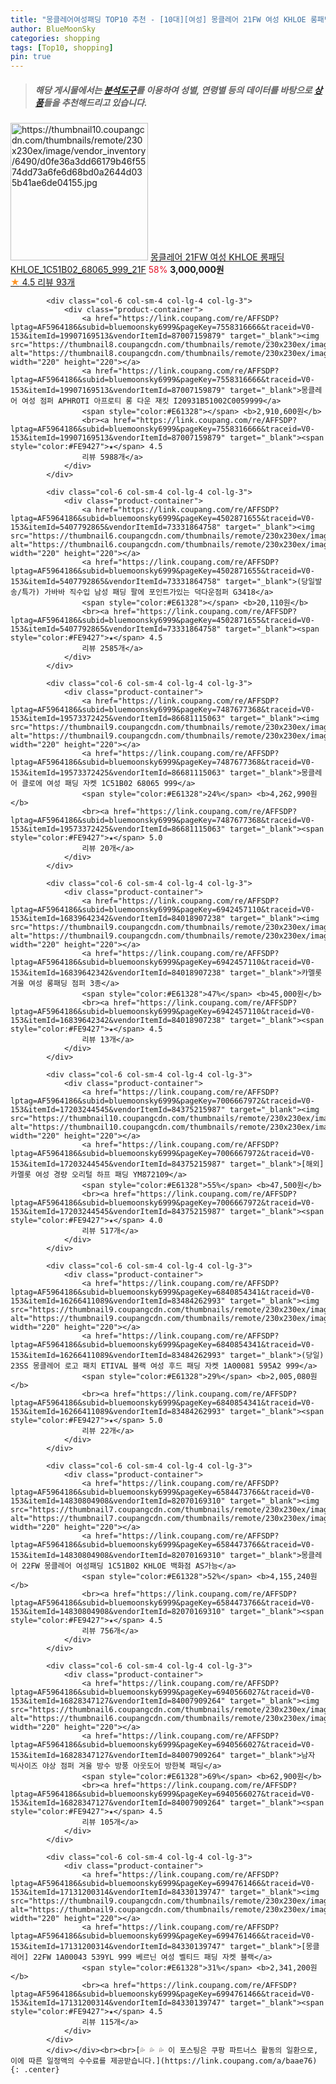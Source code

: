 ```yaml
---
title: "몽클레어여성패딩 TOP10 추천 - [10대][여성] 몽클레어 21FW 여성 KHLOE 롱패딩 KHLOE_1C51B02_68065_999_21F"
author: BlueMoonSky
categories: shopping
tags: [Top10, shopping]
pin: true
---
```


> ##### 해당 게시물에서는 [**분석도구**](https://itemscout.io/)를 이용하여 **성별**, **연령별** 등의 데이터를 바탕으로 [**상품**](https://link.coupang.com/a/baae76)들을 추천해드리고 있습니다.
<div class="container"><div class="row">
            <div class="col-6 col-sm-4 col-lg-4 col-lg-3">
                <div class="product-container">
                    <a href="https://link.coupang.com/re/AFFSDP?lptag=AF5964186&subid=bluemoonsky6999&pageKey=6070125000&traceid=V0-153&itemId=11202796453&vendorItemId=78504326901" target="_blank"><img src="https://thumbnail10.coupangcdn.com/thumbnails/remote/230x230ex/image/vendor_inventory/6490/d0fe36a3dd66179b46f5574dd73a6fe6d68bd0a2644d035b41ae6de04155.jpg" alt="https://thumbnail10.coupangcdn.com/thumbnails/remote/230x230ex/image/vendor_inventory/6490/d0fe36a3dd66179b46f5574dd73a6fe6d68bd0a2644d035b41ae6de04155.jpg" width="220" height="220"></a>
                    <a href="https://link.coupang.com/re/AFFSDP?lptag=AF5964186&subid=bluemoonsky6999&pageKey=6070125000&traceid=V0-153&itemId=11202796453&vendorItemId=78504326901" target="_blank">몽클레어 21FW 여성 KHLOE 롱패딩 KHLOE_1C51B02_68065_999_21F</a>
                    <span style="color:#E61328">58%</span> <b>3,000,000원</b>
                    <br><a href="https://link.coupang.com/re/AFFSDP?lptag=AF5964186&subid=bluemoonsky6999&pageKey=6070125000&traceid=V0-153&itemId=11202796453&vendorItemId=78504326901" target="_blank"><span style="color:#FE9427">★</span> 4.5
                    리뷰 93개</a>
                </div>
            </div>
            
            <div class="col-6 col-sm-4 col-lg-4 col-lg-3">
                <div class="product-container">
                    <a href="https://link.coupang.com/re/AFFSDP?lptag=AF5964186&subid=bluemoonsky6999&pageKey=7558316666&traceid=V0-153&itemId=19907169513&vendorItemId=87007159879" target="_blank"><img src="https://thumbnail8.coupangcdn.com/thumbnails/remote/230x230ex/image/vendor_inventory/f785/72641ba1d5444012ee732eaa1b965a60d0ad935050bc04ed4ce3d889ae50.jpg" alt="https://thumbnail8.coupangcdn.com/thumbnails/remote/230x230ex/image/vendor_inventory/f785/72641ba1d5444012ee732eaa1b965a60d0ad935050bc04ed4ce3d889ae50.jpg" width="220" height="220"></a>
                    <a href="https://link.coupang.com/re/AFFSDP?lptag=AF5964186&subid=bluemoonsky6999&pageKey=7558316666&traceid=V0-153&itemId=19907169513&vendorItemId=87007159879" target="_blank">몽클레어 여성 점퍼 APHROTI 아프로티 롱 다운 재킷 I20931B51002C0059999</a>
                    <span style="color:#E61328"></span> <b>2,910,600원</b>
                    <br><a href="https://link.coupang.com/re/AFFSDP?lptag=AF5964186&subid=bluemoonsky6999&pageKey=7558316666&traceid=V0-153&itemId=19907169513&vendorItemId=87007159879" target="_blank"><span style="color:#FE9427">★</span> 4.5
                    리뷰 5988개</a>
                </div>
            </div>
            
            <div class="col-6 col-sm-4 col-lg-4 col-lg-3">
                <div class="product-container">
                    <a href="https://link.coupang.com/re/AFFSDP?lptag=AF5964186&subid=bluemoonsky6999&pageKey=4502871655&traceid=V0-153&itemId=5407792865&vendorItemId=73331864758" target="_blank"><img src="https://thumbnail6.coupangcdn.com/thumbnails/remote/230x230ex/image/vendor_inventory/2dc8/999a6bbac8404d98aa3421ef7e6411d98c0411a552e1d3254b33fcbfdafe.jpg" alt="https://thumbnail6.coupangcdn.com/thumbnails/remote/230x230ex/image/vendor_inventory/2dc8/999a6bbac8404d98aa3421ef7e6411d98c0411a552e1d3254b33fcbfdafe.jpg" width="220" height="220"></a>
                    <a href="https://link.coupang.com/re/AFFSDP?lptag=AF5964186&subid=bluemoonsky6999&pageKey=4502871655&traceid=V0-153&itemId=5407792865&vendorItemId=73331864758" target="_blank">(당일발송/특가) 가바바 직수입 남성 패딩 팔에 포인트가있는 덕다운점퍼 G3418</a>
                    <span style="color:#E61328"></span> <b>20,110원</b>
                    <br><a href="https://link.coupang.com/re/AFFSDP?lptag=AF5964186&subid=bluemoonsky6999&pageKey=4502871655&traceid=V0-153&itemId=5407792865&vendorItemId=73331864758" target="_blank"><span style="color:#FE9427">★</span> 4.5
                    리뷰 2585개</a>
                </div>
            </div>
            
            <div class="col-6 col-sm-4 col-lg-4 col-lg-3">
                <div class="product-container">
                    <a href="https://link.coupang.com/re/AFFSDP?lptag=AF5964186&subid=bluemoonsky6999&pageKey=7487677368&traceid=V0-153&itemId=19573372425&vendorItemId=86681115063" target="_blank"><img src="https://thumbnail9.coupangcdn.com/thumbnails/remote/230x230ex/image/vendor_inventory/99c1/49fed4305068e69eeaff5b4ea05b1c9283f3141dc1e76359704c47a8ab25.jpg" alt="https://thumbnail9.coupangcdn.com/thumbnails/remote/230x230ex/image/vendor_inventory/99c1/49fed4305068e69eeaff5b4ea05b1c9283f3141dc1e76359704c47a8ab25.jpg" width="220" height="220"></a>
                    <a href="https://link.coupang.com/re/AFFSDP?lptag=AF5964186&subid=bluemoonsky6999&pageKey=7487677368&traceid=V0-153&itemId=19573372425&vendorItemId=86681115063" target="_blank">몽클레어 클로에 여성 패딩 자켓 1C51B02 68065 999</a>
                    <span style="color:#E61328">24%</span> <b>4,262,990원</b>
                    <br><a href="https://link.coupang.com/re/AFFSDP?lptag=AF5964186&subid=bluemoonsky6999&pageKey=7487677368&traceid=V0-153&itemId=19573372425&vendorItemId=86681115063" target="_blank"><span style="color:#FE9427">★</span> 5.0
                    리뷰 20개</a>
                </div>
            </div>
            
            <div class="col-6 col-sm-4 col-lg-4 col-lg-3">
                <div class="product-container">
                    <a href="https://link.coupang.com/re/AFFSDP?lptag=AF5964186&subid=bluemoonsky6999&pageKey=6942457110&traceid=V0-153&itemId=16839642342&vendorItemId=84018907238" target="_blank"><img src="https://thumbnail9.coupangcdn.com/thumbnails/remote/230x230ex/image/vendor_inventory/9d85/8dfe7044a34eda90ed2971349bf48345235edc92db85e95574083962e45c.png" alt="https://thumbnail9.coupangcdn.com/thumbnails/remote/230x230ex/image/vendor_inventory/9d85/8dfe7044a34eda90ed2971349bf48345235edc92db85e95574083962e45c.png" width="220" height="220"></a>
                    <a href="https://link.coupang.com/re/AFFSDP?lptag=AF5964186&subid=bluemoonsky6999&pageKey=6942457110&traceid=V0-153&itemId=16839642342&vendorItemId=84018907238" target="_blank">카멜롯 겨울 여성 롱패딩 점퍼 3종</a>
                    <span style="color:#E61328">47%</span> <b>45,000원</b>
                    <br><a href="https://link.coupang.com/re/AFFSDP?lptag=AF5964186&subid=bluemoonsky6999&pageKey=6942457110&traceid=V0-153&itemId=16839642342&vendorItemId=84018907238" target="_blank"><span style="color:#FE9427">★</span> 4.5
                    리뷰 13개</a>
                </div>
            </div>
            
            <div class="col-6 col-sm-4 col-lg-4 col-lg-3">
                <div class="product-container">
                    <a href="https://link.coupang.com/re/AFFSDP?lptag=AF5964186&subid=bluemoonsky6999&pageKey=7006667972&traceid=V0-153&itemId=17203244545&vendorItemId=84375215987" target="_blank"><img src="https://thumbnail10.coupangcdn.com/thumbnails/remote/230x230ex/image/vendor_inventory/a307/3a4fbdcb1a510b7efb30debbd99d9e8cee2c99421badaa3caaeb04b2bf0b.jpg" alt="https://thumbnail10.coupangcdn.com/thumbnails/remote/230x230ex/image/vendor_inventory/a307/3a4fbdcb1a510b7efb30debbd99d9e8cee2c99421badaa3caaeb04b2bf0b.jpg" width="220" height="220"></a>
                    <a href="https://link.coupang.com/re/AFFSDP?lptag=AF5964186&subid=bluemoonsky6999&pageKey=7006667972&traceid=V0-153&itemId=17203244545&vendorItemId=84375215987" target="_blank">[해외] 카멜롯 여성 경량 오리털 하프 패딩 YM872109</a>
                    <span style="color:#E61328">55%</span> <b>47,500원</b>
                    <br><a href="https://link.coupang.com/re/AFFSDP?lptag=AF5964186&subid=bluemoonsky6999&pageKey=7006667972&traceid=V0-153&itemId=17203244545&vendorItemId=84375215987" target="_blank"><span style="color:#FE9427">★</span> 4.0
                    리뷰 517개</a>
                </div>
            </div>
            
            <div class="col-6 col-sm-4 col-lg-4 col-lg-3">
                <div class="product-container">
                    <a href="https://link.coupang.com/re/AFFSDP?lptag=AF5964186&subid=bluemoonsky6999&pageKey=6840854341&traceid=V0-153&itemId=16266411089&vendorItemId=83484262993" target="_blank"><img src="https://thumbnail9.coupangcdn.com/thumbnails/remote/230x230ex/image/vendor_inventory/a858/03d969c977fc99778447895fa5cb7425ad237295415cb24aef817bcceaf0.jpg" alt="https://thumbnail9.coupangcdn.com/thumbnails/remote/230x230ex/image/vendor_inventory/a858/03d969c977fc99778447895fa5cb7425ad237295415cb24aef817bcceaf0.jpg" width="220" height="220"></a>
                    <a href="https://link.coupang.com/re/AFFSDP?lptag=AF5964186&subid=bluemoonsky6999&pageKey=6840854341&traceid=V0-153&itemId=16266411089&vendorItemId=83484262993" target="_blank">(당일) 23SS 몽클레어 로고 패치 ETIVAL 블랙 여성 후드 패딩 자켓 1A00081 595A2 999</a>
                    <span style="color:#E61328">29%</span> <b>2,005,080원</b>
                    <br><a href="https://link.coupang.com/re/AFFSDP?lptag=AF5964186&subid=bluemoonsky6999&pageKey=6840854341&traceid=V0-153&itemId=16266411089&vendorItemId=83484262993" target="_blank"><span style="color:#FE9427">★</span> 5.0
                    리뷰 22개</a>
                </div>
            </div>
            
            <div class="col-6 col-sm-4 col-lg-4 col-lg-3">
                <div class="product-container">
                    <a href="https://link.coupang.com/re/AFFSDP?lptag=AF5964186&subid=bluemoonsky6999&pageKey=6584473766&traceid=V0-153&itemId=14830804908&vendorItemId=82070169310" target="_blank"><img src="https://thumbnail7.coupangcdn.com/thumbnails/remote/230x230ex/image/vendor_inventory/2e06/d5c78af3d81870ce2b25eb5d89fc13d4d381ed9106a97c76132b6b0ce4d7.jpg" alt="https://thumbnail7.coupangcdn.com/thumbnails/remote/230x230ex/image/vendor_inventory/2e06/d5c78af3d81870ce2b25eb5d89fc13d4d381ed9106a97c76132b6b0ce4d7.jpg" width="220" height="220"></a>
                    <a href="https://link.coupang.com/re/AFFSDP?lptag=AF5964186&subid=bluemoonsky6999&pageKey=6584473766&traceid=V0-153&itemId=14830804908&vendorItemId=82070169310" target="_blank">몽클레어 22FW 몽클레어 여성패딩 1C51B02 KHLOE 백화점 AS가능</a>
                    <span style="color:#E61328">52%</span> <b>4,155,240원</b>
                    <br><a href="https://link.coupang.com/re/AFFSDP?lptag=AF5964186&subid=bluemoonsky6999&pageKey=6584473766&traceid=V0-153&itemId=14830804908&vendorItemId=82070169310" target="_blank"><span style="color:#FE9427">★</span> 4.5
                    리뷰 756개</a>
                </div>
            </div>
            
            <div class="col-6 col-sm-4 col-lg-4 col-lg-3">
                <div class="product-container">
                    <a href="https://link.coupang.com/re/AFFSDP?lptag=AF5964186&subid=bluemoonsky6999&pageKey=6940566027&traceid=V0-153&itemId=16828347127&vendorItemId=84007909264" target="_blank"><img src="https://thumbnail6.coupangcdn.com/thumbnails/remote/230x230ex/image/vendor_inventory/5113/fc79a23bb8e653f6f58419f27c811980c0e8f214d55876e1961a17ec85c9.jpeg" alt="https://thumbnail6.coupangcdn.com/thumbnails/remote/230x230ex/image/vendor_inventory/5113/fc79a23bb8e653f6f58419f27c811980c0e8f214d55876e1961a17ec85c9.jpeg" width="220" height="220"></a>
                    <a href="https://link.coupang.com/re/AFFSDP?lptag=AF5964186&subid=bluemoonsky6999&pageKey=6940566027&traceid=V0-153&itemId=16828347127&vendorItemId=84007909264" target="_blank">남자 빅사이즈 야상 점퍼 겨울 방수 방풍 아웃도어 방한복 패딩</a>
                    <span style="color:#E61328">69%</span> <b>62,900원</b>
                    <br><a href="https://link.coupang.com/re/AFFSDP?lptag=AF5964186&subid=bluemoonsky6999&pageKey=6940566027&traceid=V0-153&itemId=16828347127&vendorItemId=84007909264" target="_blank"><span style="color:#FE9427">★</span> 4.5
                    리뷰 105개</a>
                </div>
            </div>
            
            <div class="col-6 col-sm-4 col-lg-4 col-lg-3">
                <div class="product-container">
                    <a href="https://link.coupang.com/re/AFFSDP?lptag=AF5964186&subid=bluemoonsky6999&pageKey=6994761466&traceid=V0-153&itemId=17131200314&vendorItemId=84330139747" target="_blank"><img src="https://thumbnail9.coupangcdn.com/thumbnails/remote/230x230ex/image/vendor_inventory/440e/ed61a920e2c21edbd5be5851422eccdc314de5dd004471e322a1526de894.jpg" alt="https://thumbnail9.coupangcdn.com/thumbnails/remote/230x230ex/image/vendor_inventory/440e/ed61a920e2c21edbd5be5851422eccdc314de5dd004471e322a1526de894.jpg" width="220" height="220"></a>
                    <a href="https://link.coupang.com/re/AFFSDP?lptag=AF5964186&subid=bluemoonsky6999&pageKey=6994761466&traceid=V0-153&itemId=17131200314&vendorItemId=84330139747" target="_blank">[몽클레어] 22FW 1A00043 539YL 999 베르닌 여성 벨티드 패딩 자켓 블랙</a>
                    <span style="color:#E61328">31%</span> <b>2,341,200원</b>
                    <br><a href="https://link.coupang.com/re/AFFSDP?lptag=AF5964186&subid=bluemoonsky6999&pageKey=6994761466&traceid=V0-153&itemId=17131200314&vendorItemId=84330139747" target="_blank"><span style="color:#FE9427">★</span> 4.5
                    리뷰 115개</a>
                </div>
            </div>
            </div></div><br><br>[💦 💦 💦 이 포스팅은 쿠팡 파트너스 활동의 일환으로, 이에 따른 일정액의 수수료를 제공받습니다.](https://link.coupang.com/a/baae76){: .center}